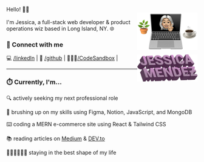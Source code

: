 Hello! 👋🏼
</br>
<img align="right" width="160" height="100" src="https://raw.githubusercontent.com/siguejessy/the-pintern/main/src/assets/memoji-connect-coffee.png">
</br>
</a> 
I'm Jessica, a full-stack web developer & product operations wiz based in Long Island, NY. 🌐 
</br >

<h3>🔗 Connect with me</h3>
<img align="right" height=72 align="left" src="./jmendez.png" />

<p>
  
💻 [/linkedIn](https://www.linkedin.com/in/siguejessy/) |
🐙 [/github](https://github.com/siguejessy) |
🧗🏻‍♀️[/CodeSandbox](https://codesandbox.io/u/siguejessy) |

</p>

<hr>


<h3> ⏱️ Currently, I'm...</h3>

🔍 actively seeking my next professional role

🌱 brushing up on my skills using Figma, Notion, JavaScript, and MongoDB

⌨️ coding a MERN e-commerce site using React & Tailwind CSS

📚 reading articles on [Medium](https://medium.com/) & [DEV.to](https://dev.to/)

🚴🏼‍♀️🏋🏼‍♀️ staying in the best shape of my life

</br>
